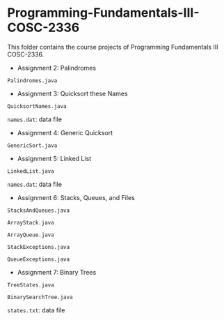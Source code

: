 # Programming-Fundamentals-III-COSC-2336

This folder contains the course projects of Programming Fundamentals III COSC-2336.

- Assignment 2: Palindromes
 
 `Palindromes.java`

- Assignment 3: Quicksort these Names
 
 `QuicksortNames.java`
 
 `names.dat`: data file

- Assignment 4: Generic Quicksort
 
 `GenericSort.java`

- Assignment 5: Linked List

 `LinkedList.java`
 
 `names.dat`: data file

- Assignment 6: Stacks, Queues, and Files

 `StacksAndQueues.java`
 
 `ArrayStack.java`
 
 `ArrayQueue.java`
 
 `StackExceptions.java`
  
 `QueueExceptions.java`

- Assignment 7: Binary Trees

 `TreeStates.java`
 
 `BinarySearchTree.java`
 
 `states.txt`: data file
